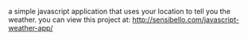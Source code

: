 a simple javascript application that uses your location to tell you the weather.
you can view this project at: http://sensibello.com/javascript-weather-app/ 
